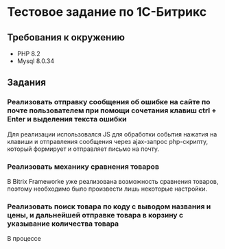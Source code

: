 Тестовое задание по 1С-Битрикс
=============================


## Требования к окружению
- PHP 8.2
- Mysql 8.0.34

## Задания
### Реализовать отправку сообщения об ошибке на сайте по почте пользователем при помощи сочетания клавиш ctrl + Enter и выделения текста ошибки
Для реализации использовался JS для обработки события нажатия на клавиши и отправления сообщения через ajax-запрос php-скрипту, который формирует и отправляет письмо на почту.
### Реализовать механику сравнения товаров
В Bitrix Frameworke уже реализована возможность сравнения товаров, поэтому необходимо было произвести лишь некоторые настройки.
### Реализовать поиск товара по коду с выводом названия и цены, и дальнейшей отправке товара в корзину с указывание количества товара
В процессе